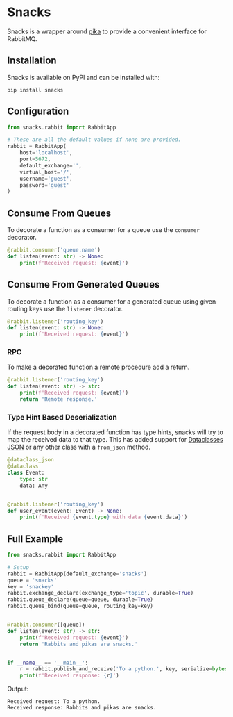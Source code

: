 # Snacks

Snacks is a wrapper around [pika](https://pypi.org/project/pika/) to
provide a convenient interface for RabbitMQ.

## Installation
Snacks is available on PyPI and can be installed with:
```shell
pip install snacks
```

## Configuration
```python
from snacks.rabbit import RabbitApp

# These are all the default values if none are provided.
rabbit = RabbitApp(
    host='localhost',
    port=5672,
    default_exchange='',
    virtual_host='/',
    username='guest',
    password='guest'
)
```

## Consume From Queues
To decorate a function as a consumer for a queue use the `consumer` decorator.
```python
@rabbit.consumer('queue.name')
def listen(event: str) -> None:
    print(f'Received request: {event}')
```


## Consume From Generated Queues
To decorate a function as a consumer for a generated queue using given
routing keys use the `listener` decorator.
```python
@rabbit.listener('routing_key')
def listen(event: str) -> None:
    print(f'Received request: {event}')
```

### RPC
To make a decorated function a remote procedure add a return.
```python
@rabbit.listener('routing_key')
def listen(event: str) -> str:
    print(f'Received request: {event}')
    return 'Remote response.'
```

### Type Hint Based Deserialization
If the request body in a decorated function has type hints, snacks will
try to map the received data to that type. This has added support for
[Dataclasses JSON](https://github.com/lidatong/dataclasses-json) or any
other class with a `from_json` method.
```python
@dataclass_json
@dataclass
class Event:
    type: str
    data: Any


@rabbit.listener('routing_key')
def user_event(event: Event) -> None:
    print(f'Received {event.type} with data {event.data}')
```


## Full Example
```python
from snacks.rabbit import RabbitApp

# Setup
rabbit = RabbitApp(default_exchange='snacks')
queue = 'snacks'
key = 'snackey'
rabbit.exchange_declare(exchange_type='topic', durable=True)
rabbit.queue_declare(queue=queue, durable=True)
rabbit.queue_bind(queue=queue, routing_key=key)


@rabbit.consumer([queue])
def listen(event: str) -> str:
    print(f'Received request: {event}')
    return 'Rabbits and pikas are snacks.'


if __name__ == '__main__':
    r = rabbit.publish_and_receive('To a python.', key, serialize=bytes.decode)
    print(f'Received response: {r}')
```

Output:
```
Received request: To a python.
Received response: Rabbits and pikas are snacks.
```
